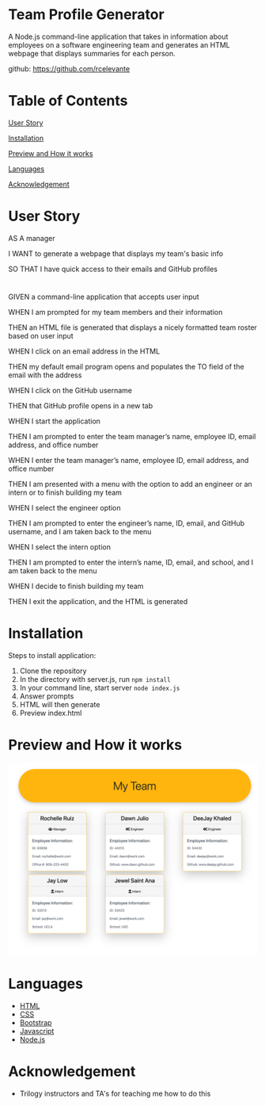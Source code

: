 # Team Profile Generator

A Node.js command-line application that takes in information about employees on a software engineering team and generates an HTML webpage that displays summaries for each person. 

github: https://github.com/rcelevante

# Table of Contents  
[User Story](#UserStory)  

[Installation](#Installation) 

[Preview and How it works](#Preview-and-How-it-works) 

[Languages](#Languages) 

[Acknowledgement](#Acknowledgement) 

# User Story

AS A manager

I WANT to generate a webpage that displays my team's basic info

SO THAT I have quick access to their emails and GitHub profiles
# 
GIVEN a command-line application that accepts user input

WHEN I am prompted for my team members and their information

THEN an HTML file is generated that displays a nicely formatted team roster based on user input

WHEN I click on an email address in the HTML

THEN my default email program opens and populates the TO field of the email with the address

WHEN I click on the GitHub username

THEN that GitHub profile opens in a new tab

WHEN I start the application

THEN I am prompted to enter the team manager’s name, employee ID, email address, and office number

WHEN I enter the team manager’s name, employee ID, email address, and office number

THEN I am presented with a menu with the option to add an engineer or an intern or to finish building my team

WHEN I select the engineer option

THEN I am prompted to enter the engineer’s name, ID, email, and GitHub username, and I am taken back to the menu

WHEN I select the intern option

THEN I am prompted to enter the intern’s name, ID, email, and school, and I am taken back to the menu

WHEN I decide to finish building my team

THEN I exit the application, and the HTML is generated

# Installation

Steps to install application:
1. Clone the repository
2. In the directory with server.js, run `npm install`
3. In your command line, start server `node index.js`
4. Answer prompts
5. HTML will then generate
6. Preview index.html

# Preview and How it works

[![Watch the video](screenshot.png)](https://www.youtube.com/watch?v=sEaUCubarvk)

# Languages

* [HTML](https://developer.mozilla.org/en-US/docs/Web/HTML)
* [CSS](https://developer.mozilla.org/en-US/docs/Web/CSS)
* [Bootstrap](https://getbootstrap.com/)
* [Javascript](https://www.javascript.com/)
* [Node.js](https://nodejs.org/en/)

# Acknowledgement 

* Trilogy instructors and TA's for teaching me how to do this

